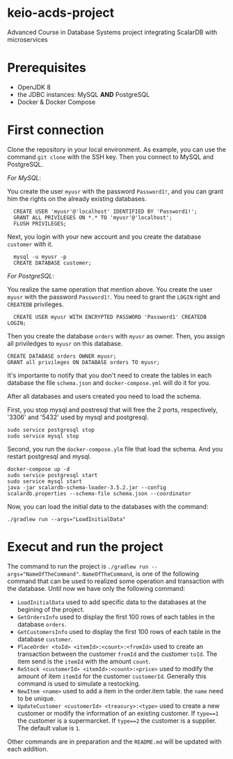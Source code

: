 # keio-acds-project
Advanced Course in Database Systems project integrating ScalarDB with microservices

# Prerequisites
- OpenJDK 8
- the JDBC instances: MySQL **AND** PostgreSQL
- Docker & Docker Compose

# First connection 
Clone the repository in your local environment. As example, you can use the command `git clone` with the SSH key. 
Then you connect to MySQL and PostgreSQL. 

*For MySQL*: 

  You create the user `myusr` with the password `Password1!`, and you can grant him the rights on the already existing databases. 
```
  CREATE USER 'myusr'@'localhost' IDENTIFIED BY 'Password1!';
  GRANT ALL PRIVILEGES ON *.* TO 'myusr'@'localhost';
  FLUSH PRIVILEGES;
```
  Next, you login with your new account and you create the database `customer` with it.
```
  mysql -u myusr -p
  CREATE DATABASE customer;
```
*For PostgreSQL*:

  You realize the same operation that mention above. You create the user `myusr` with the password `Password1!`. You need to grant the `LOGIN` right and `CREATEDB` privileges.
  ```
    CREATE USER myusr WITH ENCRYPTED PASSWORD 'Password1' CREATEDB LOGIN;
  ```
  Then you create the database `orders` with `myusr` as owner. Then, you assign all priviledges to `myusr` on this database.
  ```
  CREATE DATABASE orders OWNER myusr;
  GRANT all privileges ON DATABASE orders TO myusr;
  ```
 It's importante to notify that you don't need to create the tables in each database the file `schema.json` and `docker-compose.yml` will do it for you. 
 
 After all databases and users created you need to load the schema.
 
 First, you stop mysql and postresql that will free the 2 ports, respectively, '3306' and '5432' used by mysql and postgresql. 
 ```
 sudo service postgresql stop
 sudo service mysql stop
 ```
 Second, you run the `docker-compose.ylm` file that load the schema. And you restart postgresql and mysql.
 
 ```
 docker-compose up -d
 sudo service postgresql start
 sudo service mysql start
 java -jar scalardb-schema-loader-3.5.2.jar --config scalardb.properties --schema-file schema.json --coordinator
 ```
 Now, you can load the initial data to the databases with the command: 
 ```
 ./gradlew run --args="LoadInitialData"
 ```
 
 # Execut and run the project
 
 The command to run the project is `./gradlew run --args="NameOfTheCommand"`. `NameOfTheCommand`, is one of the following command that can be used to realized some operation and transaction with the database. Until now we have only the following command:
 - `LoadInitialData` used to add specific data to the databases at the begining of the project.
 - `GetOrdersInfo` used to display the first 100 rows of each tables in the database `orders`.
 - `GetCustomersInfo` used to display the first 100 rows of each table in the database `customer`.
 - `PlaceOrder <toId> <itemId>:<count>:<fromId>` used to create an transaction between the customer `fromId` and the customer `toId`. The item send is the `itemId` with the amount `count`. 
 - `ReStock <customerId> <itemId>:<count>:<price>` used to modify the amount of item `itemId` for the customer `customerId`. Generally this command is used to simulate a restocking.  
 - `NewItem <name>` used to add a item in the order.item table. the `name` need to be unique.
 - `UpdateCustomer <customerId> <treasury>:<type>` used to create a new customer or modify the information of an existing customer. If `type==1` the customer is a supermarcket. If `type==2` the customer is a supplier. The default value is `1`.  
 
 Other commands are in preparation and the `README.md` will be updated with each addition. 

